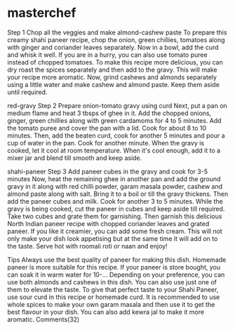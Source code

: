 # masterchef
Step 1 Chop all the veggies and make almond-cashew paste
To prepare this creamy shahi paneer recipe, chop the onion, green chillies, tomatoes along with ginger and coriander leaves separately. Now in a bowl, add the curd and whisk it well. If you are in a hurry, you can also use tomato puree instead of chopped tomatoes. To make this recipe more delicious, you can dry roast the spices separately and then add to the gravy. This will make your recipe more aromatic. Now, grind cashews and almonds separately using a little water and make cashew and almond paste. Keep them aside until required.

red-gravy
Step 2 Prepare onion-tomato gravy using curd
Next, put a pan on medium flame and heat 3 tbsps of ghee in it. Add the chopped onions, ginger, green chillies along with green cardamoms for 4 to 5 minutes. Add the tomato puree and cover the pan with a lid. Cook for about 8 to 10 minutes. Then, add the beaten curd, cook for another 5 minutes and pour a cup of water in the pan. Cook for another minute. When the gravy is cooked, let it cool at room temperature. When it's cool enough, add it to a mixer jar and blend till smooth and keep aside.

shahi-paneer
Step 3 Add paneer cubes in the gravy and cook for 3-5 minutes
Now, heat the remaining ghee in another pan and add the ground gravy in it along with red chilli powder, garam masala powder, cashew and almond paste along with salt. Bring it to a boil or till the gravy thickens. Then add the paneer cubes and milk. Cook for another 3 to 5 minutes. While the gravy is being cooked, cut the paneer in cubes and keep aside till required. Take two cubes and grate them for garnishing. Then garnish this delicious North Indian paneer recipe with chopped coriander leaves and grated paneer. If you like it creamier, you can add some fresh cream. This will not only make your dish look appetising but at the same time it will add on to the taste. Serve hot with roomali roti or naan and enjoy!

Tips
Always use the best quality of paneer for making this dish. Homemade paneer is more suitable for this recipe. If your paneer is store bought, you can soak it in warm water for 10-...
Depending on your preference, you can use both almonds and cashews in this dish. You can also use just one of them to elevate the taste.
To give that perfect taste to your Shahi Paneer, use sour curd in this recipe or homemade curd.
It is recommended to use whole spices to make your own garam masala and then use it to get the best flavour in your dish.
You can also add kewra jal to make it more aromatic.
Comments(32)
